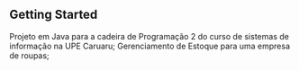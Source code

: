 ## Getting Started
Projeto em Java para a cadeira de Programação 2 do curso de sistemas de informação na UPE Caruaru;
Gerenciamento de Estoque para uma empresa de roupas;